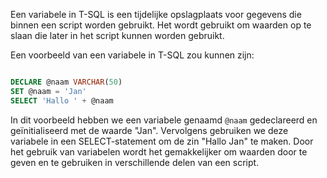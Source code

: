 Een variabele in T-SQL is een tijdelijke opslagplaats voor gegevens die binnen een script worden gebruikt. Het wordt gebruikt om waarden op te slaan die later in het script kunnen worden gebruikt.

Een voorbeeld van een variabele in T-SQL zou kunnen zijn:

```sql

DECLARE @naam VARCHAR(50)
SET @naam = 'Jan'
SELECT 'Hallo ' + @naam
```



In dit voorbeeld hebben we een variabele genaamd `@naam` gedeclareerd en geïnitialiseerd met de waarde "Jan". Vervolgens gebruiken we deze variabele in een SELECT-statement om de zin "Hallo Jan" te maken. Door het gebruik van variabelen wordt het gemakkelijker om waarden door te geven en te gebruiken in verschillende delen van een script.